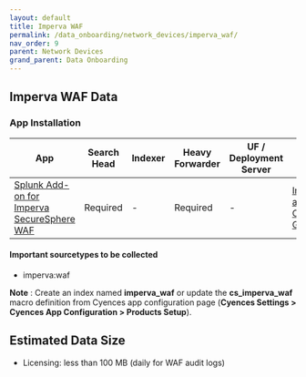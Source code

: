 ```yaml
---
layout: default
title: Imperva WAF
permalink: /data_onboarding/network_devices/imperva_waf/
nav_order: 9
parent: Network Devices
grand_parent: Data Onboarding
---
```


## **Imperva WAF Data**

### App Installation

| App |  Search Head  | Indexer | Heavy Forwarder | UF / Deployment Server | Additional Details |
| ---- | ------ | ------------ | -------------- | -------------------- | ------ |
| [Splunk Add-on for Imperva SecureSphere WAF](https://splunkbase.splunk.com/app/2874/) | Required | - | Required | - | [Installation and Configuration Guide](https://splunkbase.splunk.com/app/2874/#/details) |

#### Important sourcetypes to be collected
* imperva:waf

**Note** : Create an index named **imperva_waf** or update the **cs_imperva_waf** macro definition from Cyences app configuration page (**Cyences Settings > Cyences App Configuration > Products Setup**).


## Estimated Data Size

* Licensing: less than 100 MB (daily for WAF audit logs)